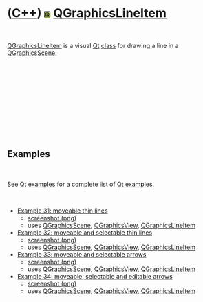 
 

 

 

 

 

([C++](Cpp.md)) ![Qt](PicQt.png) [QGraphicsLineItem](CppQGraphicsLineItem.md)
===============================================================================

 

[QGraphicsLineItem](CppQGraphicsLineItem.md) is a visual
[Qt](CppQt.md) [class](CppClass.md) for drawing a line in a
[QGraphicsScene](CppQGraphicsScene.md).

 

 

 

 

 

 

Examples
--------

 

See [Qt examples](CppQtExample.md) for a complete list of [Qt
examples](CppQtExample.md).

 

-   [Example 31: moveable thin lines](CppQtExample31.md)
    -   [screenshot (png)](CppQtExample31.png)
    -   uses [QGraphicsScene](CppQGraphicsScene.md),
        [QGraphicsView](CppQGraphicsView.md),
        [QGraphicsLineItem](CppQGraphicsLineItem.md)
-   [Example 32: moveable and selectable thin lines](CppQtExample32.md)
    -   [screenshot (png)](CppQtExample32.png)
    -   uses [QGraphicsScene](CppQGraphicsScene.md),
        [QGraphicsView](CppQGraphicsView.md),
        [QGraphicsLineItem](CppQGraphicsLineItem.md)
-   [Example 33: moveable and selectable arrows](CppQtExample33.md)
    -   [screenshot (png)](CppQtExample33.png)
    -   uses [QGraphicsScene](CppQGraphicsScene.md),
        [QGraphicsView](CppQGraphicsView.md),
        [QGraphicsLineItem](CppQGraphicsLineItem.md)
-   [Example 34: moveable, selectable and editable
    arrows](CppQtExample34.md)
    -   [screenshot (png)](CppQtExample34.png)
    -   uses [QGraphicsScene](CppQGraphicsScene.md),
        [QGraphicsView](CppQGraphicsView.md),
        [QGraphicsLineItem](CppQGraphicsLineItem.md)

 

 

 

 

 

 

